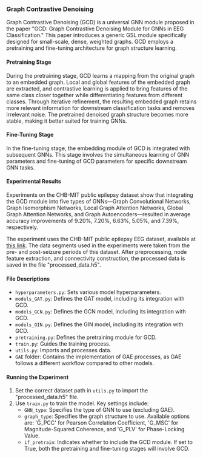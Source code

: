 ### Graph Contrastive Denoising

Graph Contrastive Denoising (GCD) is a universal GNN module proposed in the paper "GCD: Graph Contrastive Denoising Module for GNNs in EEG Classification." This paper introduces a generic GSL module specifically designed for small-scale, dense, weighted graphs. GCD employs a pretraining and fine-tuning architecture for graph structure learning. 

#### Pretraining Stage
During the pretraining stage, GCD learns a mapping from the original graph to an embedded graph. Local and global features of the embedded graph are extracted, and contrastive learning is applied to bring features of the same class closer together while differentiating features from different classes. Through iterative refinement, the resulting embedded graph retains more relevant information for downstream classification tasks and removes irrelevant noise. The pretrained denoised graph structure becomes more stable, making it better suited for training GNNs.

#### Fine-Tuning Stage
In the fine-tuning stage, the embedding module of GCD is integrated with subsequent GNNs. This stage involves the simultaneous learning of GNN parameters and fine-tuning of GCD parameters for specific downstream GNN tasks.

#### Experimental Results
Experiments on the CHB-MIT public epilepsy dataset show that integrating the GCD module into five types of GNNs—Graph Convolutional Networks, Graph Isomorphism Networks, Local Graph Attention Networks, Global Graph Attention Networks, and Graph Autoencoders—resulted in average accuracy improvements of 9.20%, 7.20%, 6.63%, 5.05%, and 7.39%, respectively.

The experiment uses the CHB-MIT public epilepsy EEG dataset, available at [this link](https://physionet.org/content/chbmit/1.0.0/). The data segments used in the experiments were taken from the pre- and post-seizure periods of this dataset. After preprocessing, node feature extraction, and connectivity construction, the processed data is saved in the file "processed_data.h5".

#### File Descriptions
- `hyperparameters.py`: Sets various model hyperparameters.
- `models_GAT.py`: Defines the GAT model, including its integration with GCD.
- `models_GCN.py`: Defines the GCN model, including its integration with GCD.
- `models_GIN.py`: Defines the GIN model, including its integration with GCD.
- `pretraining.py`: Defines the pretraining module for GCD.
- `train.py`: Guides the training process.
- `utils.py`: Imports and processes data.
- `GAE` folder: Contains the implementation of GAE processes, as GAE follows a different workflow compared to other models.

#### Running the Experiment
1. Set the correct dataset path in `utils.py` to import the "processed_data.h5" file.
2. Use `train.py` to train the model. Key settings include:
   - `GNN_type`: Specifies the type of GNN to use (excluding GAE).
   - `graph_type`: Specifies the graph structure to use. Available options are: 'G_PCC' for Pearson Correlation Coefficient, 'G_MSC' for Magnitude-Squared Coherence, and 'G_PLV' for Phase-Locking Value.
   - `if_pretrain`: Indicates whether to include the GCD module. If set to True, both the pretraining and fine-tuning stages will involve GCD.
